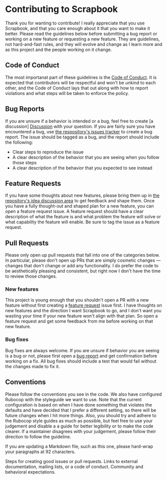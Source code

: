 # Contributing to Scrapbook

Thank you for wanting to contribute! I really appreciate that you use Scrapbook, and that
you care enough about it that you want to make it better. Please read the guidelines below
before submitting a bug report or working on a new feature or requesting a new feature. They
are guidelines, not hard-and-fast rules, and they will evolve and change as I learn more and
as this project and the people working on it change.

## Code of Conduct

The most importanat part of these guidelines is the [Code of Conduct](CODE_OF_CONDUCT.md).
It is expected that contributors will be respectful and won't be unkind to each other, and
the Code of Conduct lays that out along with how to report violations and what steps will be
taken to enforce the policy.

## Bug Reports

If you are unsure if a behavior is intended or a bug, feel free to create [a discussion]
[Discussion] with your question. If you are fairly sure you have encountered a bug, use [the
respository's issues tracker][Issues] to create a bug report. The issue should be tagged as
a bug, and the report should include the following:

- Clear steps to reproduce the issue
- A clear description of the behavior that you are seeing when you follow those steps
- A clear description of the behavior that you expected to see instead

## Feature Requests

If you have some thoughts about new features, please bring them up in [the repository's idea
discussion area][Discussion - Idea] to get feedback and shape them. Once you have a fully
thought-out and shaped plan for a new feature, you can open a feature request issue. A
feature request should have a clear description of what the feature is and what problem the
feature will solve or what capability the feature will enable. Be sure to tag the issue as a
feature request.

## Pull Requests

Please only open up pull requests that fall into one of the categories below. In particular,
please don't open up PRs that are simply cosmetic changes — changes that don't change or
add any functionality. I do prefer the code to be aesthetically pleasing and consistent, but
right now I don't have the time to review those changes.

### New features

This project is young enough that you shouldn't open a PR with a new feature without first
creating a [feature request](#feature-requests) issue first. I have thoughts on new features
and the direction I want Scrapbook to go, and I don't want you wasting your time if your new
feature won't align with that plan. So open a feature request and get some feedback from me
before working on that new feature.

### Bug fixes

Bug fixes are always welcome. If you are unsure if behavior you are seeing is a bug or not,
please first open a [bug report](#bug-reports) and get confirmation before working on a fix.
All bug fixes should include a test that would fail without the changes made to fix it.

## Conventions

Please follow the conventions you see in the code. We also have configured Rubocop with the
styleguide we want to use. Note that the current configuration is based on when I have done
something that violates the defaults and have decided that I prefer a different setting, so
there will be future changes when I hit more things. Also, you should try and adhere to the
Rubocop style guides as much as possible, but feel free to use your judgement and disable a
a guide for better legibility or to make the code clearer. If a maintainer disagrees with
your judgement, please follow their direction to follow the guideline.

If you are updating a Markdown file, such as this one, please hard-wrap your paragraphs at
92 characters.

Steps for creating good issues or pull requests.
Links to external documentation, mailing lists, or a code of conduct.
Community and behavioral expectations.


[Discussion]: https://github.com/bfad/scrapbook/discussions
[Discussion - Idea]: (https://github.com/bfad/scrapbook/discussions/categories/ideas)
[Issues]: https://github.com/bfad/scrapbook/issues
